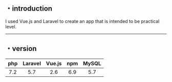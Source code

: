 ## ・introduction
I used Vue.js and Laravel to create an app that is intended to be practical level.

***

## ・version
|php|Laravel|Vue.js|npm|MySQL|
|:--:|:--:|:--:|:--:|:--:|
|7.2|5.7|2.6|6.9|5.7|
